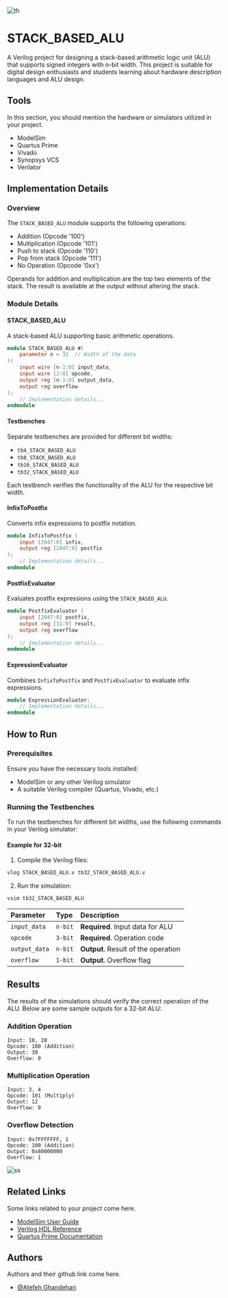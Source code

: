 ![th](https://github.com/atefeghandehari/DSD/assets/121711023/6bee2e5c-b2c0-4f7a-a06c-a08f8b7a081c)

# STACK_BASED_ALU

A Verilog project for designing a stack-based arithmetic logic unit (ALU) that supports signed integers with n-bit width. This project is suitable for digital design enthusiasts and students learning about hardware description languages and ALU design.

## Tools
In this section, you should mention the hardware or simulators utilized in your project.
- ModelSim
- Quartus Prime
- Vivado
- Synopsys VCS
- Verilator

## Implementation Details

### Overview

The `STACK_BASED_ALU` module supports the following operations:
- Addition (Opcode '100')
- Multiplication (Opcode '101')
- Push to stack (Opcode '110')
- Pop from stack (Opcode '111')
- No Operation (Opcode '0xx')

Operands for addition and multiplication are the top two elements of the stack. The result is available at the output without altering the stack.

### Module Details

#### STACK_BASED_ALU
A stack-based ALU supporting basic arithmetic operations.
```verilog
module STACK_BASED_ALU #(
    parameter n = 32  // Width of the data
)(
    input wire [n-1:0] input_data,
    input wire [2:0] opcode,
    output reg [n-1:0] output_data,
    output reg overflow
);
    // Implementation details...
endmodule
```

#### Testbenches
Separate testbenches are provided for different bit widths:
- `tb4_STACK_BASED_ALU`
- `tb8_STACK_BASED_ALU`
- `tb16_STACK_BASED_ALU`
- `tb32_STACK_BASED_ALU`

Each testbench verifies the functionality of the ALU for the respective bit width.

#### InfixToPostfix
Converts infix expressions to postfix notation.
```verilog
module InfixToPostfix (
    input [2047:0] infix,
    output reg [2047:0] postfix
);
    // Implementation details...
endmodule
```

#### PostfixEvaluator
Evaluates postfix expressions using the `STACK_BASED_ALU`.
```verilog
module PostfixEvaluator (
    input [2047:0] postfix,
    output reg [31:0] result,
    output reg overflow
);
    // Implementation details...
endmodule
```

#### ExpressionEvaluator
Combines `InfixToPostfix` and `PostfixEvaluator` to evaluate infix expressions.
```verilog
module ExpressionEvaluator;
    // Implementation details...
endmodule
```

## How to Run

### Prerequisites
Ensure you have the necessary tools installed:
- ModelSim or any other Verilog simulator
- A suitable Verilog compiler (Quartus, Vivado, etc.)

### Running the Testbenches

To run the testbenches for different bit widths, use the following commands in your Verilog simulator:

#### Example for 32-bit
1. Compile the Verilog files:
```bash
vlog STACK_BASED_ALU.v tb32_STACK_BASED_ALU.v
```
2. Run the simulation:
```bash
vsim tb32_STACK_BASED_ALU
```

| Parameter | Type     | Description                |
| :-------- | :------- | :------------------------- |
| `input_data` | `n-bit` | **Required**. Input data for ALU |
| `opcode` | `3-bit` | **Required**. Operation code |
| `output_data` | `n-bit` | **Output**. Result of the operation |
| `overflow` | `1-bit` | **Output**. Overflow flag |

## Results

The results of the simulations should verify the correct operation of the ALU. Below are some sample outputs for a 32-bit ALU:

### Addition Operation
```
Input: 10, 20
Opcode: 100 (Addition)
Output: 30
Overflow: 0
```

### Multiplication Operation
```
Input: 3, 4
Opcode: 101 (Multiply)
Output: 12
Overflow: 0
```

### Overflow Detection
```
Input: 0x7FFFFFFF, 1
Opcode: 100 (Addition)
Output: 0x80000000
Overflow: 1
```

![ss](https://github.com/atefeghandehari/DSD/assets/121711023/4456449e-4182-4e24-afb4-24629a9dcb34)

## Related Links
Some links related to your project come here.
- [ModelSim User Guide](https://www.intel.com/content/www/us/en/docs/programmable/683472/current/modelsim-altera-starter-edition.html)
- [Verilog HDL Reference](https://sutherland-hdl.com/pdfs/verilog_2001_ref_guide.pdf)
- [Quartus Prime Documentation](https://www.intel.com/content/www/us/en/software/programmable/quartus-prime/overview.html)

## Authors
Authors and their github link come here.
- [@Atefeh Ghandehari](https://github.com/atefeghandehari/DSD.git)


